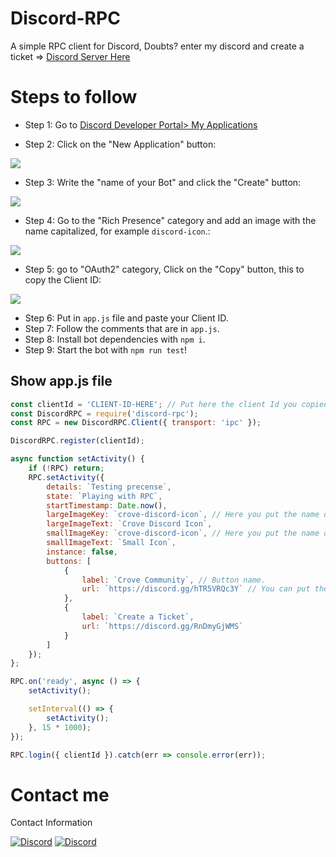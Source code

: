 # Discord-RPC
A simple RPC client for Discord, Doubts? enter my discord and create a ticket => [Discord Server Here](https://discord.gg/hTR5VRQc3Y)

# Steps to follow
* Step 1: Go to [Discord Developer Portal> My Applications](https://discord.com/developers/applications)

* Step 2: Click on the "New Application" button:
<img src="https://media.discordapp.net/attachments/853062371794616320/980547108484563005/Screenshot_156.png?width=1440&height=273" />

* Step 3: Write the "name of your Bot" and click the "Create" button:
<img src="https://media.discordapp.net/attachments/853062371794616320/980547108702670928/Screenshot_157.png" />

* Step 4: Go to the "Rich Presence" category and add an image with the name capitalized, for example `discord-icon`.:
<img src="https://media.discordapp.net/attachments/853062371794616320/980547108992090152/Screenshot_158.png?width=1440&height=651" />

* Step 5: go to "OAuth2" category, Click on the "Copy" button, this to copy the Client ID:
<img src="https://media.discordapp.net/attachments/853062371794616320/980547109373743124/Screenshot_159.png?width=1440&height=519" />

* Step 6: Put in `app.js` file and paste your Client ID.
* Step 7: Follow the comments that are in `app.js`.
* Step 8: Install bot dependencies with `npm i`.
* Step 9: Start the bot with `npm run test`!

## Show app.js file
```javascript
const clientId = 'CLIENT-ID-HERE'; // Put here the client Id you copied.
const DiscordRPC = require('discord-rpc');
const RPC = new DiscordRPC.Client({ transport: 'ipc' });

DiscordRPC.register(clientId);

async function setActivity() {
    if (!RPC) return;
    RPC.setActivity({
        details: `Testing precense`,
        state: `Playing with RPC`,
        startTimestamp: Date.now(),
        largeImageKey: `crove-discord-icon`, // Here you put the name of the image.
        largeImageText: `Crove Discord Icon`,
        smallImageKey: `crove-discord-icon`, // Here you put the name of the image.
        smallImageText: `Small Icon`,
        instance: false,
        buttons: [
            {
                label: `Crove Community`, // Button name.
                url: `https://discord.gg/hTR5VRQc3Y` // You can put the url you want here.
            },
            {
                label: `Create a Ticket`, 
                url: `https://discord.gg/RnDmyGjWMS`
            }
        ]
    });
};

RPC.on('ready', async () => {
    setActivity();

    setInterval(() => {
        setActivity();
    }, 15 * 1000);
});

RPC.login({ clientId }).catch(err => console.error(err));
```

# Contact me
Contact Information

[![Discord](https://img.shields.io/badge/Discord-SplifPvP%239298-5865F2?style=for-the-badge&logo=discord&logoColor=white)](https://discord.gg/hTR5VRQc3Y) [![Discord](https://img.shields.io/badge/Discord-Crove-5865F2?style=for-the-badge&logo=discord&logoColor=white)](https://discord.gg/hTR5VRQc3Y)
